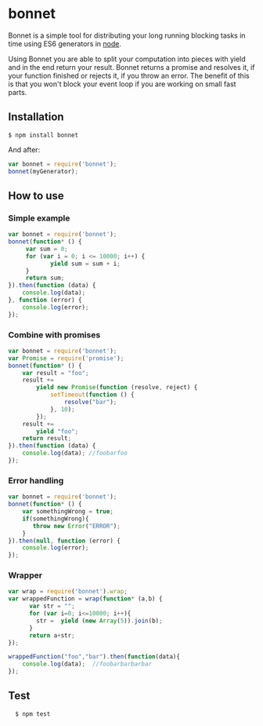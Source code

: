 # bonnet
Bonnet is a simple tool for distributing your long running blocking tasks in time using ES6 generators in [node](http://nodejs.org/).

Using Bonnet you are able to split your computation into pieces with yield and in the end return your result.
Bonnet returns a promise and resolves it, if your function finished or rejects it, if you throw an error. 
The benefit of this is that you won't block your event loop if you are working on small fast parts.

Installation
------------

```
$ npm install bonnet
```
And after:

```javascript
var bonnet = require('bonnet');
bonnet(myGenerator);

```

## How to use

### Simple example

```javascript
var bonnet = require('bonnet');
bonnet(function* () {
     var sum = 0;
     for (var i = 0; i <= 10000; i++) {
            yield sum = sum + i;
     }
     return sum;
}).then(function (data) {
    console.log(data);
}, function (error) {
    console.log(error);
});

```


### Combine with promises

```javascript
var bonnet = require('bonnet');
var Promise = require('promise');
bonnet(function* () {
    var result = "foo";
    result +=
        yield new Promise(function (resolve, reject) {
            setTimeout(function () {
                resolve("bar");
            }, 10);
        });
    result +=
        yield "foo";
    return result;
}).then(function (data) {
    console.log(data); //foobarfoo
});

```


### Error handling

```javascript
var bonnet = require('bonnet');
bonnet(function* () {
    var somethingWrong = true;
    if(somethingWrong){
       throw new Error("ERROR");
    }  
}).then(null, function (error) {
    console.log(error);
});

```


### Wrapper

```javascript
var wrap = require('bonnet').wrap;
var wrappedFunction = wrap(function* (a,b) {
      var str = "";
      for (var i=0; i<=10000; i++){
        str =  yield (new Array(5)).join(b);
      }
      return a+str;
});

wrappedFunction("foo","bar").then(function(data){
    console.log(data);  //foobarbarbarbar
});

```

## Test
```
  $ npm test
```


